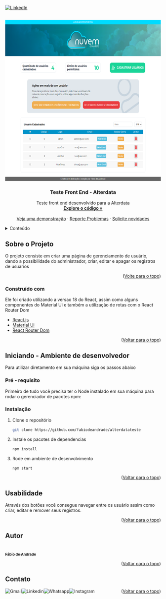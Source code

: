 <div id="top"></div>

[![LinkedIn][linkedin-shield]][linkedin]



<!-- PROJECT LOGO -->
<br />
<div align="center">
  <a href="">
    <img src="./src/assets/cover.png" alt="Logo" height="520">
  </a>

  <h3 align="center">Teste Front End - Alterdata</h3>

  <p align="center">
    Teste front end desenvolvido para a Alterdata
    <br />
    <a href="https://github.com/fabiodeandrade/alterdatateste"><strong>Explore o código »</strong></a>
    <br />
    <br />
    <a href="https://alterdatateste.vercel.app/">Veja uma demonstração</a>
    ·
    <a href="https://github.com/fabiodeandrade/alterdatateste/issues">Reporte Problemas</a>
    ·
    <a href="https://github.com/fabiodeandrade/alterdatateste/issues">Solicite novidades</a>
  </p>
</div>



<!-- TABLE OF CONTENTS -->
<details>
  <summary>Conteúdo</summary>
  <ol>
    <li>
      <a href="#about-the-project">Sobre o projeto</a>
      <ul>
        <li><a href="#built-with">Construído com</a></li>
      </ul>
    </li>
    <li>
      <a href="#getting-started">Inicie</a>
      <ul>
        <li><a href="#prerequisites">Pré-requisitos</a></li>
        <li><a href="#installation">Instalação</a></li>
      </ul>
    </li>
    <li><a href="#usage">Usabilidade</a></li>
    <!-- <li><a href="#roadmap">Roadmap</a></li> -->
    <li><a href="#contributing">Contribuiçao</a></li>
    <li><a href="#license">Licença</a></li>
    <li><a href="#contact">Contato</a></li>
    
  </ol>
</details>



<!-- Sobre o projeto -->
## Sobre o Projeto

O projeto consiste em criar uma página de gerenciamento de usuário, dando a possibilidade do administrador, criar, editar e apagar os registros de usuarios

<p align="right">(<a href="#top">Volte para o topo</a>)</p>



### Construído com

Ele foi criado utilizando a versao 18 do React, assim como alguns componentes do Material Ui e também a utilização de rotas com o React Router Dom

* [React.js](https://reactjs.org/)
* [Material Ui](https://mui.com/pt/)
* [React Router Dom](https://reactrouter.com/)

<p align="right">(<a href="#top">Voltar para o topo</a>)</p>



<!-- Iniciando -->
## Iniciando - Ambiente de desenvolvedor

Para utilizar diretamento em sua máquina siga os passos abaixo

### Pré - requisito

Primeiro de tudo você precisa ter o Node instalado em sua máquina para rodar o gerenciador de pacotes npm:

### Instalação

1. Clone o repositório
   ```sh
   git clone https://github.com/fabiodeandrade/alterdatateste
   ```
2. Instale os pacotes de dependencias
   ```sh
   npm install
   ```
3. Rode em ambiente de desenvolvimento
   ```sh
   npm start
   ```

<p align="right">(<a href="#top">Voltar para o topo</a>)</p>



<!-- USAGE EXAMPLES -->
## Usabilidade

Através dos botões você consegue navegar entre os usuário assim como criar, editar e remover seus registros.


<p align="right">(<a href="#top">Voltar para o topo</a>)</p>

## Autor

<a href="https://github.com/fabiodeandrade">
 <img style="border-radius: 50%;" src="https://avatars.githubusercontent.com/u/83290975?v=4" width="100px;" alt=""/>
 <br />
 <sub><b>Fábio de Andrade</b></sub></a>
 <br />

<p align="right">(<a href="#top">Voltar para o topo</a>)</p>

## Contato

[<img align="left" alt="Gmail" src="https://img.shields.io/badge/Gmail-D14836?style=for-the-badge&logo=gmail&logoColor=white" />](mailto:fabiodeandradecontato@gmail.com?subject=[GitHub]%20Hey,%20Fabio%20Andrade)
[<img align="left" alt="Linkedin" src="https://img.shields.io/badge/linkedin-%230077B5.svg?style=for-the-badge&logo=linkedin&logoColor=white" />][linkedin]

[<img align="left" alt="Whatsapp" src="https://img.shields.io/badge/WhatsApp-25D366?style=for-the-badge&logo=whatsapp&logoColor=white" />][whatsapp]
[<img align="left" alt="Instagram" src="https://img.shields.io/badge/<faiboscript>-%23E4405F.svg?style=for-the-badge&logo=Instagram&logoColor=white" />][instagram] 

<p align="right">(<a href="#top">Voltar para o topo</a>)</p>





[linkedin-shield]: https://img.shields.io/badge/-LinkedIn-black.svg?style=for-the-badge&logo=linkedin&colorB=555
[product-screenshot]: images/screenshot.png

[whatsapp]: https://wa.me/5591984497281
[instagram]: https://www.instagram.com/faiboscript
[linkedin]: https://www.linkedin.com/in/fabiodeandrad/